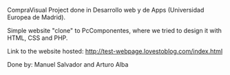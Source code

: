 CompraVisual
Project done in Desarrollo web y de Apps (Universidad Europea de Madrid). 

Simple website "clone" to PcComponentes, where we tried to design it with HTML, CSS and PHP.

Link to the website hosted: http://test-webpage.lovestoblog.com/index.html

Done by: Manuel Salvador and Arturo Alba

